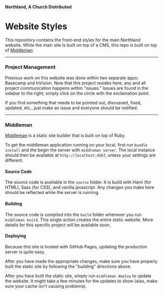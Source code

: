 #### Northland, A Church Distributed

# Website Styles

This repository contains the front-end styles for the main Northland website. While the main site is built on top of a CMS, this repo is built on top of [Middleman](https://middlemanapp.com/).

---

### Project Management

Previous work on this website was done within two separate apps: Basecamp and InVision. Now that this project resides here, any and all project communication happens within "issues." Issues are found in the sidebar to the right; simply click on the circle with the exclamation point.

If you find something that needs to be pointed out, discussed, fixed, updated, etc., just make an issue and everyone should be notified.

---

### Middleman

[Middleman](http://middlemanapp.com/) is a static site builder that is built on top of Ruby.

To get the middleman application running on your local, first run `bundle install` and the begin the server with `middleman server`. The local instance should then be available at `http://localhost:4567`, unless your settings are different.

#### Source Code

The source code is available in the `source` folder. It is build with Haml (for HTML), Sass (for CSS), and vanilla javascript. Any changes you make here should be reflected while the server is running.

#### Building

The source code is compiled into the `build` folder whenever you run `middleman build`. This single action creates the entire static website. More details for this specific project will be available soon.

#### Deploying

Because this site is hosted with GitHub Pages, updating the production server is quite easy.

After you have made the appropriate changes, make sure you have properly built the static site by following the "building" directions above.

After you have built the static site, simply run `middleman deploy` to update the website. It might take a few minutes for the updates to show (also, make sure your cache isn't causing problems).
